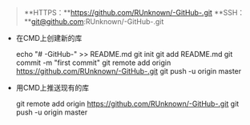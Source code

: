 > **HTTPS：**https://github.com/RUnknown/-GitHub-.git
> **SSH：**git@github.com:RUnknown/-GitHub-.git

 - 在CMD上创建新的库
   
   echo "# -GitHub-" >> README.md 
   git init 
   git add README.md 
   git commit -m "first commit" 
   git remote add origin https://github.com/RUnknown/-GitHub-.git 
   git push -u origin master
   
 - 用CMD上推送现有的库
   
   git remote add origin https://github.com/RUnknown/-GitHub-.git git
   push -u origin master

